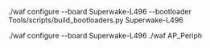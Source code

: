 ./waf configure --board Superwake-L496 --bootloader
Tools/scripts/build_bootloaders.py Superwake-L496

./waf configure --board Superwake-L496
./waf AP_Periph
